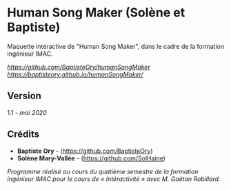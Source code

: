 # Human Song Maker (Solène et Baptiste)

Maquette intéractive de "Human Song Maker", dans le cadre de la formation ingénieur IMAC.

*https://github.com/BaptisteOry/humanSongMaker*
*https://baptisteory.github.io/humanSongMaker/*

## Version

1.1 *- mai 2020*

## Crédits

* **Baptiste Ory** - (https://github.com/BaptisteOry)
* **Solène Mary-Vallée** - (https://github.com/SolHaine)

*Programme réalisé au cours du quatième semestre de la formation ingénieur IMAC pour le cours de « Intéractivité » avec M. Gaëtan Robillard.*